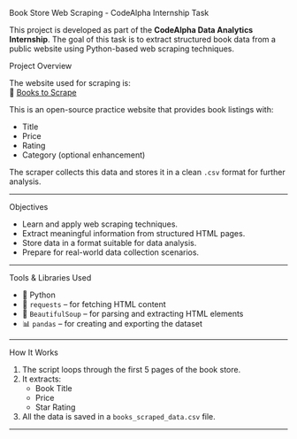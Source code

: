  Book Store Web Scraping - CodeAlpha Internship Task

This project is developed as part of the **CodeAlpha Data Analytics Internship**. The goal of this task is to extract structured book data from a public website using Python-based web scraping techniques.

Project Overview

The website used for scraping is:  
🔗 [Books to Scrape](https://books.toscrape.com)

This is an open-source practice website that provides book listings with:
- Title
- Price
- Rating
- Category (optional enhancement)

The scraper collects this data and stores it in a clean `.csv` format for further analysis.

---

Objectives

- Learn and apply web scraping techniques.
- Extract meaningful information from structured HTML pages.
- Store data in a format suitable for data analysis.
- Prepare for real-world data collection scenarios.

---

Tools & Libraries Used

- 🐍 Python
- 🧰 `requests` – for fetching HTML content
- 🧼 `BeautifulSoup` – for parsing and extracting HTML elements
- 📊 `pandas` – for creating and exporting the dataset

---

How It Works

1. The script loops through the first 5 pages of the book store.
2. It extracts:
   - Book Title
   - Price
   - Star Rating
3. All the data is saved in a `books_scraped_data.csv` file.

---


